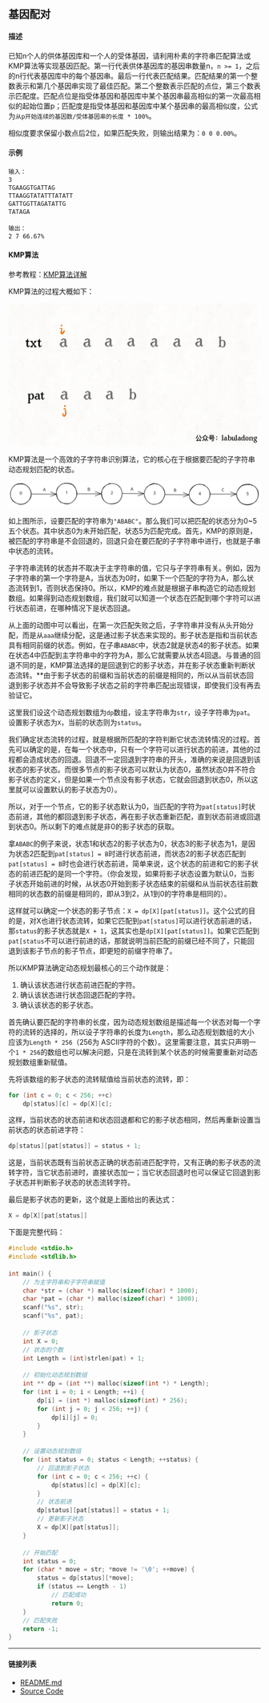 ## 基因配对

#### 描述

已知n个人的供体基因库和一个人的受体基因，请利用朴素的字符串匹配算法或KMP算法等实现基因匹配。第一行代表供体基因库的基因串数量n，`n >= 1`，之后的n行代表基因库中的每个基因串。最后一行代表匹配结果。匹配结果的第一个整数表示和第几个基因串实现了最佳匹配。第二个整数表示匹配的点位，第三个数表示匹配度。匹配点位是指受体基因和基因库中某个基因串最高相似的第一次最高相似的起始位置p；匹配度是指受体基因和基因库中某个基因串的最高相似度，公式为`从p开始连续的基因数/受体基因串的长度 * 100%`。

相似度要求保留小数点后2位，如果匹配失败，则输出结果为：`0 0 0.00%`。

#### 示例

```text
输入：
3
TGAAGGTGATTAG
TTAAGGTATATTTATATT
GATTGGTTAGATATTG
TATAGA

输出：
2 7 66.67%
```

#### KMP算法
参考教程：[KMP算法详解](https://zhuanlan.zhihu.com/p/83334559)

KMP算法的过程大概如下：

![kmp](assets/kmp.webp)

KMP算法是一个高效的子字符串识别算法，它的核心在于根据要匹配的子字符串动态规划匹配的状态。

![kmp](assets/draw.svg)

如上图所示，设要匹配的字符串为`"ABABC"`。那么我们可以把匹配的状态分为0~5五个状态。其中状态0为未开始匹配，状态5为匹配完成。首先，KMP的原则是，被匹配的字符串是不会回退的，回退只会在要匹配的子字符串中进行，也就是子串中状态的流转。

子字符串流转的状态并不取决于主字符串的值，它只与子字符串有关。例如，因为子字符串的第一个字符是A，当状态为0时，如果下一个匹配的字符为A，那么状态流转到1，否则状态保持0。所以，KMP的难点就是根据子串构造它的动态规划数组。如果得到动态规划数组，我们就可以知道一个状态在匹配到哪个字符可以进行状态前进，在哪种情况下是状态回退。

从上面的动图中可以看出，在第一次匹配失败之后，子字符串并没有从头开始分配，而是从`aaa`继续分配，这是通过影子状态来实现的。影子状态是指和当前状态具有相同前缀的状态。例如，在子串`ABABC`中，状态2就是状态4的影子状态。如果在状态4中匹配到主字符串中的字符为A，那么它就需要从状态4回退。与普通的回退不同的是，KMP算法选择的是回退到它的影子状态，并在影子状态重新判断状态流转。**由于影子状态的前缀和当前状态的前缀是相同的，所以从当前状态回退到影子状态并不会导致影子状态之前的字符串匹配出现错误，即使我们没有再去验证它。

这里我们设这个动态规划数组为`dp`数组，设主字符串为`str`，设子字符串为`pat`。设置影子状态为`X`，当前的状态则为`status`。

我们确定状态流转的过程，就是根据所匹配的字符判断它状态流转情况的过程。首先可以确定的是，在每一个状态中，只有一个字符可以进行状态的前进，其他的过程都会造成状态的回退。回退不一定回退到字符串的开头，准确的来说是回退到该状态的影子状态。而很多节点的影子状态可以默认为状态0，虽然状态0并不符合影子状态的定义，但是如果一个节点没有影子状态，它就会回退到状态0，所以这里就可以设置默认的影子状态为0）。

所以，对于一个节点，它的影子状态默认为0，当匹配的字符为`pat[status]`时状态前进，其他的都回退到影子状态，再在影子状态重新匹配，直到状态前进或回退到状态0。所以剩下的难点就是非0的影子状态的获取。

拿`ABABC`的例子来说，状态1和状态2的影子状态为0，状态3的影子状态为1，是因为状态2匹配到`pat[status] = B`时进行状态前进，而状态2的影子状态匹配到`pat[status] = B`时也会进行状态前进，简单来说，这个状态的前进和它的影子状态的前进匹配的是同一个字符。（你会发现，如果将影子状态设置为默认0，当影子状态开始前进的时候，从状态0开始到影子状态结束的前缀和从当前状态往前数相同的状态数的前缀是相同的，即从3到2，从1到0的字符串是相同的）。

这样就可以确定一个状态的影子节点：`X = dp[X][pat[status]]`。这个公式的目的是，对X也进行状态流转，如果它匹配到`pat[status]`可以进行状态前进的话，那`status`的影子状态就是`X + 1`，这其实也是`dp[X][pat[status]]`。如果它匹配到`pat[status`不可以进行前进的话，那就说明当前匹配的前缀已经不同了，只能回退到该影子节点的影子节点，即更短的前缀字符串了。

所以KMP算法确定动态规划最核心的三个动作就是：
1. 确认该状态进行状态前进匹配的字符。
2. 确认该状态进行状态回退匹配的字符。
3. 确认该状态的影子状态。

首先确认要匹配的字符串的长度，因为动态规划数组是描述每一个状态对每一个字符的流转的选择的，所以设子字符串的长度为`Length`，那么动态规划数组的大小应该为`Length * 256`（256为 ASCII字符的个数）。这里需要注意，其实只声明一个`1 * 256`的数组也可以解决问题，只是在流转到某个状态的时候需要重新对动态规划数组重新赋值。

先将该数组的影子状态的流转赋值给当前状态的流转，即：

```c
for (int c = 0; c < 256; ++c)
    dp[status][c] = dp[X][c];
```

这样，当前状态的状态前进和状态回退都和它的影子状态相同，然后再重新设置当前状态的状态前进字符：

```c
dp[status][pat[status]] = status + 1;
```

这是，当前状态既有当前状态正确的状态前进匹配字符，又有正确的影子状态的流转字符，当它状态前进时，直接状态加一；当它状态回退时也可以保证它回退到影子状态并判断影子状态的状态流转字符。

最后是影子状态的更新，这个就是上面给出的表达式：

```c
X = dp[X][pat[status]]
```
下面是完整代码：

```c
#include <stdio.h>
#include <stdlib.h>

int main() {
    // 为主字符串和子字符串赋值
    char *str = (char *) malloc(sizeof(char) * 1000);
    char *pat = (char *) malloc(sizeof(char) * 1000);
    scanf("%s", str);
    scanf("%s", pat);
    
    // 影子状态
    int X = 0;
    // 状态的个数
    int Length = (int)strlen(pat) + 1;
    
    // 初始化动态规划数组
    int ** dp = (int **) malloc(sizeof(int *) * Length);
    for (int i = 0; i < Length; ++i) {
        dp[i] = (int *) malloc(sizeof(int) * 256);
        for (int j = 0; j < 256; ++j) {
            dp[i][j] = 0;
        }
    }
    
    // 设置动态规划数组
    for (int status = 0; status < Length; ++status) {
        // 回退到影子状态
        for (int c = 0; c < 256; ++c) {
            dp[status][c] = dp[X][c];
        }
        // 状态前进
        dp[status][pat[status]] = status + 1;
        // 更新影子状态
        X = dp[X][pat[status]];
    }
    
    // 开始匹配
    int status = 0;
    for (char * move = str; *move != '\0'; ++move) {
        status = dp[status][*move];
        if (status == Length - 1)
            // 匹配成功
            return 0;
    }
    // 匹配失败
    return -1;
}
```

---
#### 链接列表

- [README.md](../../README.md)
- [Source Code](./daily.c)